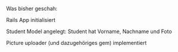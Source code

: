 Was bisher geschah:

Rails App initialisiert

Student Model angelegt:
Student hat Vorname, Nachname und Foto

Picture uploader (und dazugehöriges gem) implementiert
